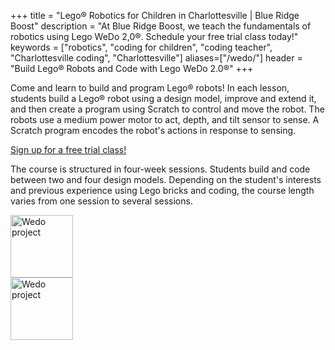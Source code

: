 +++
title = "Lego&reg; Robotics for Children in Charlottesville | Blue Ridge Boost"
description = "At Blue Ridge Boost, we teach the fundamentals of robotics using Lego WeDo 2,0&reg;. Schedule your free trial class today!" 
keywords = ["robotics",  "coding for children", "coding teacher", "Charlottesville coding", "Charlottesville"]
aliases=["/wedo/"]
header = "Build Lego&reg; Robots and Code with Lego WeDo 2.0&reg;"
+++


<div class="container-fluid">
    <div class="flex-column flex-lg-row">
        <div class="d-none d-lg-block col-lg-1"></div>
        <div class="col col-lg-8">
            <p>Come and learn to build and program Lego&reg; robots!
            In each lesson, students build a Lego&reg; robot using a design model,
            improve and extend it, and then create a program using Scratch to
            control and move the robot. The robots use a medium power motor to act, depth, and tilt sensor to sense. A Scratch program encodes the robot's actions in response to sensing. </p>
            <a class="btn btn-contact-us" href="https://trialcodingclasses.youcanbook.me/">Sign up for a free trial class!</a> 
            <p>The course is structured in four-week sessions. Students build and code between two and four design models. Depending on the student's interests and previous experience using Lego bricks and coding, the course length varies from one session to several sessions.
        </div> 
        <div class="col col-lg-2">
            <div class="v-stack">
                <div class="p-1">
                    <img src="/images/wedo.webp" class="img-fluid" height="100px" alt="Wedo project"/>
                </div>
                <div class="col p-1">
                    <img src="/images/wedo2.webp" class="img-fluid" height="100px" alt="Wedo project"/>
                </div>
            </div>
        </div>
    </div>
</div>